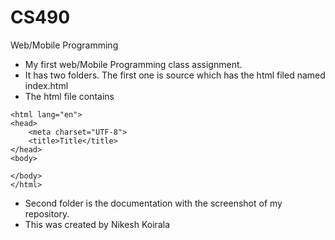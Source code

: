 # CS490
Web/Mobile Programming
- My first web/Mobile Programming class assignment.
- It has two folders. The first one is source which has the html filed named index.html
- The html file contains

```<!DOCTYPE html>
<html lang="en">
<head>
    <meta charset="UTF-8">
    <title>Title</title>
</head>
<body>

</body>
</html>
```
- Second folder is the documentation with the screenshot of my repository.
- This was created by Nikesh Koirala

